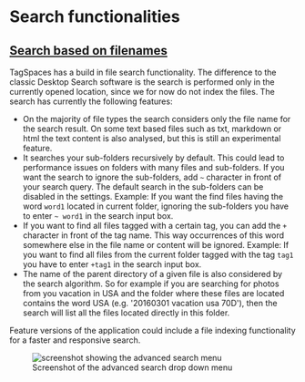 # Search functionalities

## <a id="desktopSearch" href="#desktopSearch">Search based on filenames</a>

TagSpaces has a build in file search functionality. The difference to the classic Desktop Search software is the search is performed only in the currently opened location, since we for now do not index the files. The search has currently the following features:

* On the majority of file types the search considers only the file name for the search result. On some text based files such as txt, markdown or html the text content is also analysed, but this is still an experimental feature.
* It searches your sub-folders recursively by default. This could lead to performance issues on folders with many files and sub-folders. If you want the search to ignore the sub-folders, add `~` character in front of your search query. The default search in the sub-folders can be disabled in the settings. <span class="label label-info">Example:</span> If you want the find files having the word `word1` located in current folder, ignoring the sub-folders you have to enter `~ word1` in the search input box.
* If you want to find all files tagged with a certain tag, you can add the `+` character in front of the tag name. This way occurrences of this word somewhere else in the file name or content will be ignored. <span class="label label-info">Example:</span> If you want to find all files from the current folder tagged with the tag `tag1` you have to enter `+tag1` in the search input box.
* The name of the parent directory of a given file is also considered by the search algorithm. So for example if you are searching for photos from you vacation in USA and the folder where these files are located contains the word USA (e.g. '20160301 vacation usa 70D'), then the search will list all the files located directly in this folder.

Feature versions of the application could include a file indexing functionality for a faster and responsive search.

<figure>
  <img title="screenshot showing the advanced search menu" src="https://www.tagspaces.org/content/v2-2/advanced-search-menu.png" class="img-responsive center-block">
  <figcaption>Screenshot of the advanced search drop down menu</figcaption>
</figure>